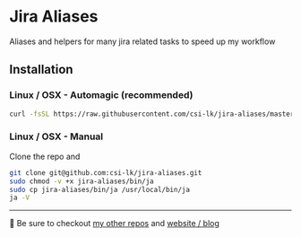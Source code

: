# Jira Aliases

Aliases and helpers for many jira related tasks to speed up my workflow

## Installation

### Linux / OSX - Automagic (recommended)

```bash
curl -fsSL https://raw.githubusercontent.com/csi-lk/jira-aliases/master/install | bash
```

### Linux / OSX - Manual

Clone the repo and

```bash
git clone git@github.com:csi-lk/jira-aliases.git
sudo chmod -v +x jira-aliases/bin/ja
sudo cp jira-aliases/bin/ja /usr/local/bin/ja
ja -V
```

---

🧔 Be sure to checkout [my other repos](https://github.com/csi-lk/) and [website / blog](https://csi.lk)
